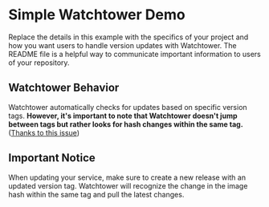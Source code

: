 # Simple Watchtower Demo


Replace the details in this example with the specifics of your project and how you want users to handle version updates with Watchtower. The README file is a helpful way to communicate important information to users of your repository.

## Watchtower Behavior
  Watchtower automatically checks for updates based on specific version tags. **However, it's important to note that Watchtower doesn't jump between tags but rather looks for hash changes within the same tag.**
  ([Thanks to this issue](https://github.com/containrrr/watchtower/issues/460))

## Important Notice
When updating your service, make sure to create a new release with an updated version tag. Watchtower will recognize the change in the image hash within the same tag and pull the latest changes.
